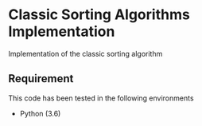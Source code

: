 # Classic Sorting Algorithms Implementation

Implementation of the classic sorting algorithm

## Requirement

This code has been tested in the following environments


* Python (3.6)